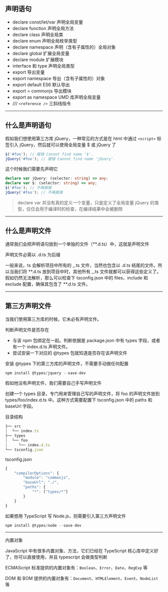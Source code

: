 ## 声明语句

- declare const/let/var 声明全局变量
- declare function 声明全局方法
- declare class 声明全局类
- declare enum 声明全局枚举类型
- declare namespace 声明（含有子属性的）全局对象
- declare global 扩展全局变量
- declare module 扩展模块
- interface 和 type 声明全局类型
- export 导出变量
- export namespace 导出（含有子属性的）对象
- export default ES6 默认导出
- export = commonjs 导出模块
- export as namespace UMD 库声明全局变量
- /// `<reference />` 三斜线指令

---

## 什么是声明语句

假如我们想使用第三方库 jQuery，一种常见的方式是在 html 中通过 `<script>` 标签引入 jQuery，然后就可以使用全局变量 $ 或 jQuery 了

```ts
$('#foo'); // 报错 Cannot find name '$'.
jQuery('#foo'); // 报错 Cannot find name 'jQuery'.
```

这个时候我们需要先声明它

```ts
declare var jQuery: (selector: string) => any;
declare var $: (selector: string) => any;
$('#foo'); // 不再报错
jQuery('#foo'); // 不再报错
```

> declare var 并没有真的定义一个变量，只是定义了全局变量 jQuery 的类型，仅仅会用于编译时的检查，在编译结果中会被删除

---

## 什么是声明文件

通常我们会把声明语句放到一个单独的文件（\*\*.d.ts）中，这就是声明文件

声明文件必需以 .d.ts 为后缀

一般来说，ts 会解析项目中所有的 _.ts 文件，当然也包含以 .d.ts 结尾的文件。所以当我们将 \*\*.d.ts 放到项目中时，其他所有 _.ts 文件就都可以获得这些定义了。假如仍然无法解析，那么可以检查下 tsconfig.json 中的 files、include 和 exclude 配置，确保其包含了 \*\*.d.ts 文件。

---

## 第三方声明文件

当我们使用第三方库的时候，它未必有声明文件。

判断声明文件是否存在

- 与该 npm 包绑定在一起。判断依据是 package.json 中有 types 字段，或者有一个 index.d.ts 声明文件。
- 尝试安装一下对应的 @types 包就知道是否存在该声明文件

安装 @types 下的第三方库的声明文件，不需要手动做任何配置

```ts
npm install @types/jquery --save-dev
```

假如他没有声明文件，我们需要自己手写声明文件

创建一个 types 目录，专门用来管理自己写的声明文件，将 foo 的声明文件放到 types/foo/index.d.ts 中。这种方式需要配置下 tsconfig.json 中的 paths 和 baseUrl 字段。

目录结构

```js
├── src
|  └── index.ts
├── types
|  └── foo
|     └── index.d.ts
└── tsconfig.json
```

tsconfig.json

```js
{
    "compilerOptions": {
        "module": "commonjs",
        "baseUrl": "./",
        "paths": {
            "*": ["types/*"]
        }
    }
}
```

如果想用 TypeScript 写 Node.js，则需要引入第三方声明文件

```ts
npm install @types/node --save-dev
```

---

内置对象

JavaScript 中有很多内置对象、方法，它们已经在 TypeScript 核心库中定义好了，你可以直接使用，并且 typescript 会做类型判断

ECMAScript 标准提供的内置对象有：`Boolean`、`Error`、`Date`、`RegExp` 等

DOM 和 BOM 提供的内置对象有：`Document`、`HTMLElement`、`Event`、`NodeList` 等
